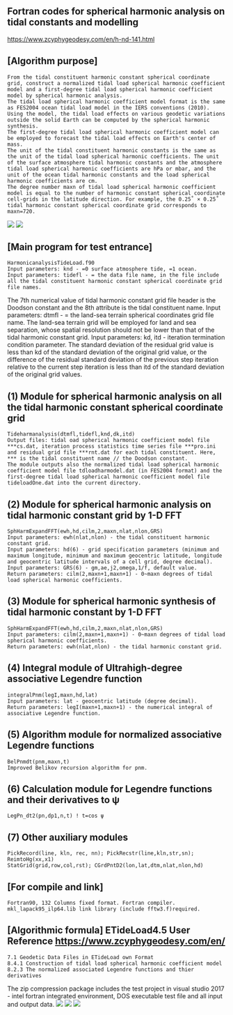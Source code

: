 ## Fortran codes for spherical harmonic analysis on tidal constants and modelling
https://www.zcyphygeodesy.com/en/h-nd-141.html
## [Algorithm purpose]
    From the tidal constituent harmonic constant spherical coordinate grid, construct a normalized tidal load spherical harmonic coefficient model and a first-degree tidal load spherical harmonic coefficient model by spherical harmonic analysis. 
    The tidal load spherical harmonic coefficient model format is the same as FES2004 ocean tidal load model in the IERS conventions (2010). Using the model, the tidal load effects on various geodetic variations outside the solid Earth can be computed by the spherical harmonic synthesis.
    The first-degree tidal load spherical harmonic coefficient model can be employed to forecast the tidal load effects on Earth's center of mass.
    The unit of the tidal constituent harmonic constants is the same as the unit of the tidal load spherical harmonic coefficients. The unit of the surface atmosphere tidal harmonic constants and the atmosphere tidal load spherical harmonic coefficients are hPa or mbar, and the unit of the ocean tidal harmonic constants and the load spherical harmonic coefficients are cm.
    The degree number maxn of tidal load spherical harmonic coefficient model is equal to the number of harmonic constant spherical coordinate cell-grids in the latitude direction. For example, the 0.25˚ × 0.25˚ tidal harmonic constant spherical coordinate grid corresponds to maxn=720.
![](https://24192633.s21i.faiusr.com/2/ABUIABACGAAgvLbQuQYo34fC3QYwlg44ugk.jpg)
![](https://24192633.s21i.faiusr.com/2/ABUIABACGAAgsbbQuQYo_MSZ_AIwlg44ugk.jpg)
## [Main program for test entrance]
    HarmonicanalysisTideLoad.f90
    Input parameters: knd - =0 surface atmosphere tide, =1 ocean.
    Input parameters: tidefl - = the data file name, in the file include all the tidal constituent harmonic constant spherical coordinate grid file names.
The 7th numerical value of tidal harmonic constant grid file header is the Doodson constant and the 8th attribute is the tidal constituent name.
    Input parameters: dtmfl - = the land-sea terrain spherical coordinates grid file name. The land-sea terrain grid will be employed for land and sea separation, whose spatial resolution should not be lower than that of the tidal harmonic constant grid.
    Input parameters: kd, itd - iteration termination condition parameter. The standard deviation of the residual grid value is less than kd of the standard deviation of the original grid value, or the difference of the residual standard deviation of the previous step iteration relative to the current step iteration is less than itd of the standard deviation of the original grid values.
## (1) Module for spherical harmonic analysis on all the tidal harmonic constant spherical coordinate grid
    Tideharmanalysis(dtmfl,tidefl,knd,dk,itd)
    Output files: tidal oad spherical harmonic coefficient model file ***cs.dat, iteration process statistics time series file ***pro.ini and residual grid file ***rnt.dat for each tidal constituent. Here, *** is the tidal constituent name // the Doodson constant.
    The module outputs also the normalized tidal load spherical harmonic coefficient model file tdloadharmodel.dat (in FES2004 format) and the first-degree tidal load spherical harmonic coefficient model file tideloadOne.dat into the current directory.
## (2) Module for spherical harmonic analysis on tidal harmonic constant grid by 1-D FFT
    SphHarmExpandFFT(ewh,hd,cilm,2,maxn,nlat,nlon,GRS)
    Input parameters: ewh(nlat,nlon) - the tidal constituent harmonic constant grid.
    Input parameters: hd(6) - grid specification parameters (minimum and maximum longitude, minimum and maximum geocentric latitude, longitude and geocentric latitude intervals of a cell grid, degree decimal).
    Input parameters: GRS(6) - gm,ae,j2,omega,1/f, default value.
    Return parameters: cilm(2,maxn+1,maxn+1) - 0~maxn degrees of tidal load spherical harmonic coefficients.
## (3) Module for spherical harmonic synthesis of tidal harmonic constant by 1-D FFT
    SphHarmExpandFFT(ewh,hd,cilm,2,maxn,nlat,nlon,GRS)
    Input parameters: cilm(2,maxn+1,maxn+1) - 0~maxn degrees of tidal load spherical harmonic coefficients.
    Return parameters: ewh(nlat,nlon) - the tidal harmonic constant grid.
## (4) Integral module of Ultrahigh-degree associative Legendre function
    integralPnm(legI,maxn,hd,lat)
    Input parameters: lat - geocentric latitude (degree decimal).
    Return parameters: legI(maxn+1,maxn+1) - the numerical integral of associative Legendre function.
## (5) Algorithm module for normalized associative Legendre functions
    BelPnmdt(pnm,maxn,t)
    Improved Belikov recursion algorithm for pnm.
## (6) Calculation module for Legendre functions and their derivatives to ψ
    LegPn_dt2(pn,dp1,n,t) ! t=cos ψ
## (7) Other auxiliary modules
    PickRecord(line, kln, rec, nn); PickRecstr(line,kln,str,sn); ReimtoHg(xx,x1)
    StatGrid(grid,row,col,rst); CGrdPntD2(lon,lat,dtm,nlat,nlon,hd)
## [For compile and link]
    Fortran90, 132 Columns fixed format. Fortran compiler. mkl_lapack95_ilp64.lib link library (include fftw3.f)required.
## [Algorithmic formula] ETideLoad4.5 User Reference https://www.zcyphygeodesy.com/en/
    7.1 Geodetic Data Files in ETideLoad own Format
    8.4.1 Construction of tidal load spherical harmonic coefficient model
    8.2.3 The normalized associated Legendre functions and thier derivatives
The zip compression package includes the test project in visual studio 2017 - intel fortran integrated environment, DOS executable test file and all input and output data.
![](https://24192633.s21i.faiusr.com/2/ABUIABACGAAgsbbQuQYomp7-uQQwlg44ugk.jpg)
![](https://24192633.s21i.faiusr.com/2/ABUIABACGAAgsbbQuQYoiJ2qlAEwlg44ugk.jpg)
![](https://24192633.s21i.faiusr.com/2/ABUIABACGAAgsbbQuQYog8L7owUwlg44ugk.jpg)
